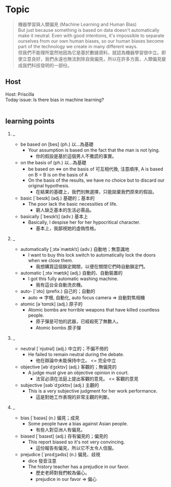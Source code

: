 # Topic

> 機器學習與人類偏見 (Machine Learning and Human Bias) <br>
> But just because something is based on data doesn't automatically make it neutral. Even with good intentions, it's impossible to separate ourselves from our own human biases, so our human biases become part of the technology we create in many different ways. <br>
> 但我們不能理所當然地因為它是基於數據資料，就認為機器學習很中立。即使立意良好，我們永遠也無法剝除自我偏見，所以在許多方面，人類偏見變成我們科技發明的一部份。 <br>

## Host
Host: Priscilla
<br>Today issue: Is there bias in machine learning?
<br><br>
## learning points
1. _
	* be based on  [bes]  (ph.)  以…為基礎
		- Your assumption is based on the fact that the man is not lying.
			+ 你的假設是基於這個男人不撒謊的事實。
	* on the basis of  (ph.)  以…為基礎
		- be based on <=> on the basis of 可互相代換, 注意順序,  A is based on B = B is on the basis of A
		- On the basis of the results, we have no choice but to discard our original hypothesis.
			+ 在結果的基礎上，我們別無選擇，只能拋棄我們原來的假設。
	* basic  [ˋbesɪk]  (adj.)  基礎的；基本的
		- The poor lack the basic necessities of life.
			+ 窮人缺乏基本的生活必需品。
	* basically  [ˋbesɪk!ɪ]  (adv.)  基本上
		- Basically, I despise her for her hypocritical character.
			+ 基本上，我鄙視她的虛偽性格。

2. _
	* automatically  [͵ɔtəˋmætɪk!ɪ]  (adv.)  自動地；無意識地
		- I want to buy this lock switch to automatically lock the doors when we close them.
			+ 我想購買這個鎖定開關，以便在關閉它們時自動鎖定門。
	* automatic  [͵ɔtəˋmætɪk]  (adj.)  自動的、自動裝置的
		- I got this fully automatic washing machine.
			+ 我有這台全自動洗衣機。
	* auto-  [ˋɔto]  (prefix.)  自己的；自動的
		- auto => 字根, 自動化, auto focus camera => 自動對焦相機
	* atomic  [əˋtɑmɪk]  (adj.)  原子的
		- Atomic bombs are horrible weapons that have killed countless people.
			+ 原子彈是可怕的武器，已經殺死了無數人。
			+ Atomic bombs 原子彈

3. _
	* neutral  [ˋnjutrəl]  (adj.)  中立的；不偏不倚的
		- He failed to remain neutral during the debate.
			+ 他在辯論中未能保持中立。 <= 完全中立
	* objective  [əbˋdʒɛktɪv]  (adj.)  客觀的；無偏見的
		- A judge must give an objective opinion in court.
			+ 法官必須在法庭上提出客觀的意見。 <= 客觀的意見
	* subjective  [səbˋdʒɛktɪv]  (adj.)  主觀的
		- This is a very subjective judgment for her work performance.
			+ 這是對她工作表現的非常主觀的判斷。

4. _
	* bias  [ˋbaɪəs]  (n.)  偏見；成見
		- Some people have a bias against Asian people.
			+ 有些人對亞洲人有偏見。
	* biased  [ˋbaɪəst]  (adj.)  存有偏見的；偏見的
		- This report biased so it's not very convincing.
			+ 這份報告有偏見，所以它不太令人信服。
	* prejudice  [ˋprɛdʒədɪs]  (n.)  偏見、歧視
		- dice 發音注意
		- The history teacher has a prejudice in our favor.
			+ 歷史老師對我們較為偏心。
			+ prejudice in our favor => 偏心
